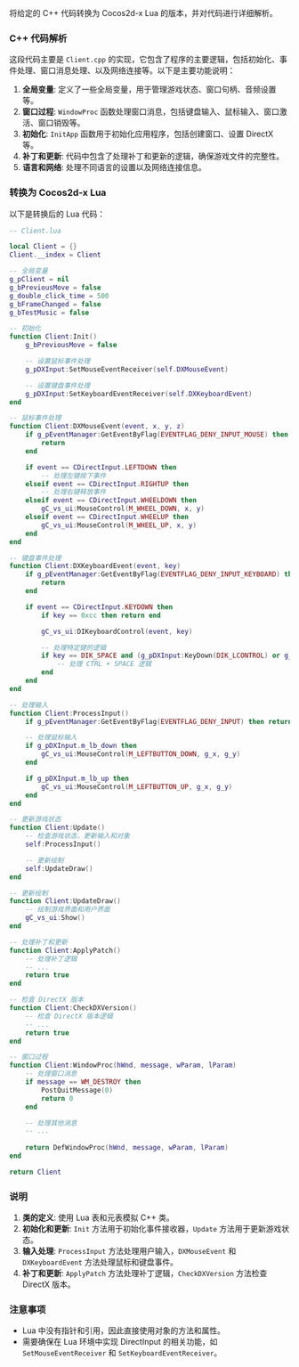 将给定的 C++ 代码转换为 Cocos2d-x Lua 的版本，并对代码进行详细解析。

### C++ 代码解析

这段代码主要是 `Client.cpp` 的实现，它包含了程序的主要逻辑，包括初始化、事件处理、窗口消息处理、以及网络连接等。以下是主要功能说明：

1. **全局变量**: 定义了一些全局变量，用于管理游戏状态、窗口句柄、音频设置等。
2. **窗口过程**: `WindowProc` 函数处理窗口消息，包括键盘输入、鼠标输入、窗口激活、窗口销毁等。
3. **初始化**: `InitApp` 函数用于初始化应用程序，包括创建窗口、设置 DirectX 等。
4. **补丁和更新**: 代码中包含了处理补丁和更新的逻辑，确保游戏文件的完整性。
5. **语言和网络**: 处理不同语言的设置以及网络连接信息。

### 转换为 Cocos2d-x Lua

以下是转换后的 Lua 代码：

```lua
-- Client.lua

local Client = {}
Client.__index = Client

-- 全局变量
g_pClient = nil
g_bPreviousMove = false
g_double_click_time = 500
g_bFrameChanged = false
g_bTestMusic = false

-- 初始化
function Client:Init()
    g_bPreviousMove = false

    -- 设置鼠标事件处理
    g_pDXInput:SetMouseEventReceiver(self.DXMouseEvent)

    -- 设置键盘事件处理
    g_pDXInput:SetKeyboardEventReceiver(self.DXKeyboardEvent)
end

-- 鼠标事件处理
function Client:DXMouseEvent(event, x, y, z)
    if g_pEventManager:GetEventByFlag(EVENTFLAG_DENY_INPUT_MOUSE) then
        return
    end

    if event == CDirectInput.LEFTDOWN then
        -- 处理左键按下事件
    elseif event == CDirectInput.RIGHTUP then
        -- 处理右键释放事件
    elseif event == CDirectInput.WHEELDOWN then
        gC_vs_ui:MouseControl(M_WHEEL_DOWN, x, y)
    elseif event == CDirectInput.WHEELUP then
        gC_vs_ui:MouseControl(M_WHEEL_UP, x, y)
    end
end

-- 键盘事件处理
function Client:DXKeyboardEvent(event, key)
    if g_pEventManager:GetEventByFlag(EVENTFLAG_DENY_INPUT_KEYBOARD) then
        return
    end

    if event == CDirectInput.KEYDOWN then
        if key == 0xcc then return end

        gC_vs_ui:DIKeyboardControl(event, key)

        -- 处理特定键的逻辑
        if key == DIK_SPACE and (g_pDXInput:KeyDown(DIK_LCONTROL) or g_pDXInput:KeyDown(DIK_RCONTROL)) then
            -- 处理 CTRL + SPACE 逻辑
        end
    end
end

-- 处理输入
function Client:ProcessInput()
    if g_pEventManager:GetEventByFlag(EVENTFLAG_DENY_INPUT) then return end

    -- 处理鼠标输入
    if g_pDXInput.m_lb_down then
        gC_vs_ui:MouseControl(M_LEFTBUTTON_DOWN, g_x, g_y)
    end

    if g_pDXInput.m_lb_up then
        gC_vs_ui:MouseControl(M_LEFTBUTTON_UP, g_x, g_y)
    end
end

-- 更新游戏状态
function Client:Update()
    -- 检查游戏状态，更新输入和对象
    self:ProcessInput()

    -- 更新绘制
    self:UpdateDraw()
end

-- 更新绘制
function Client:UpdateDraw()
    -- 绘制游戏界面和用户界面
    gC_vs_ui:Show()
end

-- 处理补丁和更新
function Client:ApplyPatch()
    -- 处理补丁逻辑
    -- ...
    return true
end

-- 检查 DirectX 版本
function Client:CheckDXVersion()
    -- 检查 DirectX 版本逻辑
    -- ...
    return true
end

-- 窗口过程
function Client:WindowProc(hWnd, message, wParam, lParam)
    -- 处理窗口消息
    if message == WM_DESTROY then
        PostQuitMessage(0)
        return 0
    end

    -- 处理其他消息
    -- ...
    
    return DefWindowProc(hWnd, message, wParam, lParam)
end

return Client
```

### 说明
1. **类的定义**: 使用 Lua 表和元表模拟 C++ 类。
2. **初始化和更新**: `Init` 方法用于初始化事件接收器，`Update` 方法用于更新游戏状态。
3. **输入处理**: `ProcessInput` 方法处理用户输入，`DXMouseEvent` 和 `DXKeyboardEvent` 方法处理鼠标和键盘事件。
4. **补丁和更新**: `ApplyPatch` 方法处理补丁逻辑，`CheckDXVersion` 方法检查 DirectX 版本。

### 注意事项
- Lua 中没有指针和引用，因此直接使用对象的方法和属性。
- 需要确保在 Lua 环境中实现 DirectInput 的相关功能，如 `SetMouseEventReceiver` 和 `SetKeyboardEventReceiver`。